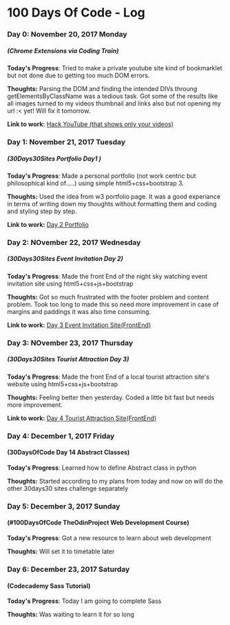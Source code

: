 # 100 Days Of Code - Log

### Day 0: November 20, 2017 Monday 
##### (Chrome Extensions via Coding Train)

**Today's Progress**: Tried to make a private youtube site kind of bookmarklet but not done due to getting too much DOM errors.

**Thoughts:** Parsing the DOM and finding the intended DIVs throung getElementsByClassName was a tedious task. Got some of the results like all images turned to my videos thumbnail and links also but not opening my url :< yet! Will fix it tomorrow.

**Link to work:** [Hack YouTube (that shows only your videos)](https://codepen.io/narenbakshi97/pen/EbQQXK)

### Day 1: November 21, 2017 Tuesday 
##### (30Days30Sites Portfolio Day1 )

**Today's Progress**: Made a personal portfolio (not work centric but philosophical kind of.....) using simple html5+css+bootstrap 3.

**Thoughts:** Used the idea from w3 portfolio page. It was a good experiance in terms of writing down my thoughts without formatting them and coding and styling step by step. 

**Link to work:** [Day 2 Portfolio](https://codepen.io/narenbakshi97/full/NwYNrB/)

### Day 2: NOvember 22, 2017 Wednesday
##### (30Days30Sites Event Invitation Day 2)

**Today's Progress**: Made the front End of the night sky watching event invitation site using html5+css+js+bootstrap

**Thoughts:** Got so much frustrated with the footer problem and content problem. Took too long to made this so need more improvement in case of margins and paddings it was also time consuming. 

**Link to work:** [Day 3 Event Invitation Site(FrontEnd)](https://codepen.io/narenbakshi97/full/wPjzMK/)

### Day 3: NOvember 23, 2017 Thursday
##### (30Days30Sites Tourist Attraction Day 3)

**Today's Progress**: Made the front End of a local tourist attraction site's website using html5+css+js+bootstrap

**Thoughts:** Feeling better then yesterday. Coded a little bit fast but needs more improvement.

**Link to work:** [Day 4 Tourist Attraction Site(FrontEnd)](https://codepen.io/narenbakshi97/full/rYKaWG/)

### Day 4: December 1, 2017 Friday
#### (30DaysOfCode Day 14 Abstract Classes)

**Today's Progress**: Learned how to define Abstract class in python

**Thoughts:** Started according to my plans from today and now on will do the other 30days30 sites challenge separately

### Day 5: December 3, 2017 Sunday
#### (#100DaysOfCode TheOdinProject Web Development Course)

**Today's Progress**: Got a new resource to learn about web development

**Thoughts:** Will set it to timetable later


### Day 6: December 23, 2017 Saturday
#### (Codecademy Sass Tutorial)

**Today's Progress**: Today I am going to complete Sass 

**Thoughts:** Was waiting to learn it for so long